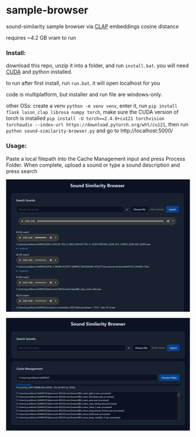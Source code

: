 # sample-browser
sound-similarity sample browser via [CLAP](https://github.com/LAION-AI/CLAP) embeddings cosine distance

 requires ~4.2 GB vram to run

### Install:

download this repo, unzip it into a folder, and run `install.bat`. you will need [CUDA](https://developer.nvidia.com/cuda-downloads?target_os=Windows&target_arch=x86_64) and python installed.

to run after first install, run `run.bat`. it will open localhost for you

code is multiplatform, but installer and run file are windows-only.

other OSs: create a venv `python -m venv venv`, enter it, run `pip install flask laion_clap librosa numpy torch`, make sure the CUDA version of torch is installed `pip install -U torch==2.4.0+cu121 torchvision torchaudio --index-url https://download.pytorch.org/whl/cu121`, then run `python sound-similarity-browser.py` and go to http://localhost:5000/

### Usage:

Paste a local filepath into the Cache Management input and press Process Folder. When complete, upload a sound or type a sound description and press search

![screenshot of sample browser showing a list of matching samples](inference.png)

![screenshot of sample browser showing a progress bar caching audio latents](caching.png)
